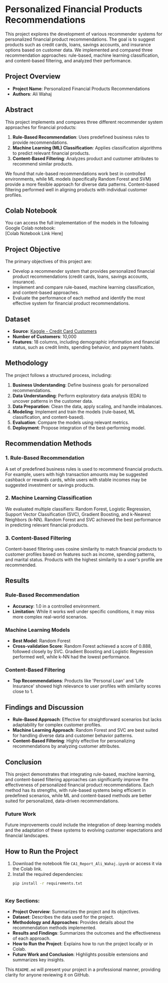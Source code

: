 # Personalized Financial Products Recommendations

This project explores the development of various recommender systems for personalized financial product recommendations. The goal is to suggest products such as credit cards, loans, savings accounts, and insurance options based on customer data. We implemented and compared three recommendation approaches: rule-based, machine learning classification, and content-based filtering, and analyzed their performance.

## Project Overview

- **Project Name**: Personalized Financial Products Recommendations
- **Authors**: Ali Wahaj 

## Abstract

This project implements and compares three different recommender system approaches for financial products:

1. **Rule-Based Recommendation**: Uses predefined business rules to provide recommendations.
2. **Machine Learning (ML) Classification**: Applies classification algorithms to predict relevant financial products.
3. **Content-Based Filtering**: Analyzes product and customer attributes to recommend similar products.

We found that rule-based recommendations work best in controlled environments, while ML models (specifically Random Forest and SVM) provide a more flexible approach for diverse data patterns. Content-based filtering performed well in aligning products with individual customer profiles.

## Colab Notebook

You can access the full implementation of the models in the following Google Colab notebook:  
[Colab Notebook Link Here]

## Project Objective

The primary objectives of this project are:
- Develop a recommender system that provides personalized financial product recommendations (credit cards, loans, savings accounts, insurance).
- Implement and compare rule-based, machine learning classification, and content-based approaches.
- Evaluate the performance of each method and identify the most effective system for financial product recommendations.

## Dataset

- **Source**: [Kaggle - Credit Card Customers](https://www.kaggle.com/datasets/sakshigoyal7/credit-card-customers/data)
- **Number of Customers**: 10,000
- **Features**: 18 columns, including demographic information and financial status, such as credit limits, spending behavior, and payment habits.

## Methodology

The project follows a structured process, including:

1. **Business Understanding**: Define business goals for personalized recommendations.
2. **Data Understanding**: Perform exploratory data analysis (EDA) to uncover patterns in the customer data.
3. **Data Preparation**: Clean the data, apply scaling, and handle imbalances.
4. **Modeling**: Implement and train the models (rule-based, ML classification, and content-based).
5. **Evaluation**: Compare the models using relevant metrics.
6. **Deployment**: Propose integration of the best-performing model.

## Recommendation Methods

### 1. Rule-Based Recommendation
A set of predefined business rules is used to recommend financial products. For example, users with high transaction amounts may be suggested cashback or rewards cards, while users with stable incomes may be suggested investment or savings products. 

### 2. Machine Learning Classification
We evaluated multiple classifiers: Random Forest, Logistic Regression, Support Vector Classification (SVC), Gradient Boosting, and k-Nearest Neighbors (k-NN). Random Forest and SVC achieved the best performance in predicting relevant financial products.

### 3. Content-Based Filtering
Content-based filtering uses cosine similarity to match financial products to customer profiles based on features such as income, spending patterns, and marital status. Products with the highest similarity to a user's profile are recommended.

## Results

### Rule-Based Recommendation
- **Accuracy**: 1.0 in a controlled environment.
- **Limitation**: While it works well under specific conditions, it may miss more complex real-world scenarios.

### Machine Learning Models
- **Best Model**: Random Forest
- **Cross-validation Score**: Random Forest achieved a score of 0.888, followed closely by SVC. Gradient Boosting and Logistic Regression performed well, while k-NN had the lowest performance.

### Content-Based Filtering
- **Top Recommendations**: Products like 'Personal Loan' and 'Life Insurance' showed high relevance to user profiles with similarity scores close to 1.

## Findings and Discussion

- **Rule-Based Approach**: Effective for straightforward scenarios but lacks adaptability for complex customer profiles.
- **Machine Learning Approach**: Random Forest and SVC are best suited for handling diverse data and customer behavior patterns.
- **Content-Based Filtering**: Highly effective for personalizing recommendations by analyzing customer attributes.

## Conclusion

This project demonstrates that integrating rule-based, machine learning, and content-based filtering approaches can significantly improve the effectiveness of personalized financial product recommendations. Each method has its strengths, with rule-based systems being efficient in predefined scenarios, while ML and content-based methods are better suited for personalized, data-driven recommendations.

### Future Work
Future improvements could include the integration of deep learning models and the adaptation of these systems to evolving customer expectations and financial landscapes.

## How to Run the Project

1. Download the notebook file `CA1_Report_Ali_Wahaj.ipynb` or access it via the Colab link.
2. Install the required dependencies:
   ```bash
   pip install -r requirements.txt



### Key Sections:
- **Project Overview**: Summarizes the project and its objectives.
- **Dataset**: Describes the data used for the project.
- **Methodology and Approaches**: Provides details about the recommendation methods implemented.
- **Results and Findings**: Summarizes the outcomes and the effectiveness of each approach.
- **How to Run the Project**: Explains how to run the project locally or in Colab.
- **Future Work and Conclusion**: Highlights possible extensions and summarizes key insights.

This `README.md` will present your project in a professional manner, providing clarity for anyone reviewing it on GitHub.
